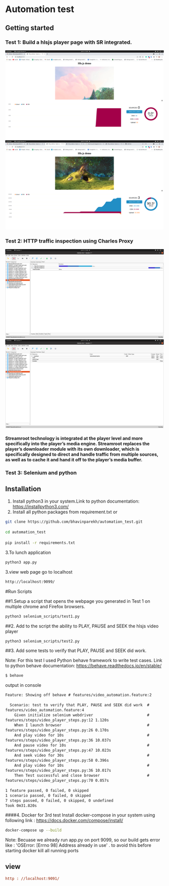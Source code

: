 # Automation test

## Getting started

### Test 1: Build a hlsjs player page with SR integrated.

![ScreenShot](screenshots/test1_hlsjs_player.png)
![ScreenShot](screenshots/test1_hls_player2.png)

### Test 2: HTTP traffic inspection using Charles Proxy

![ScreenShot](screenshots/test2_charles_proxy1.png)
![ScreenShot](screenshots/test2_charles-proxy2.png)

#### Streamroot technology is integrated at the player level and more specifically into the player’s media engine. Streamroot replaces the player’s downloader module with its own downloader, which is specifically designed to direct and handle traffic from multiple sources, as well as to cache it and hand it off to the player’s media buffer.

### Test 3: Selenium and python

## Installation

1. Install python3 in your system.Link to python documentation: https://installpython3.com/
2. Install all python packages from requirement.txt or

```bash
git clone https://github.com/bhavinparekh/automation_test.git

cd automation_test

pip install -r requirements.txt
```

3.To lunch application

```bash
python3 app.py
```

3.view web page go to localhost

```bash
http://localhost:9099/
```

#Run Scripts

##1.Setup a script that opens the webpage you generated in Test 1 on multiple chrome and Firefox browsers.

```bash
python3 selenium_scripts/test1.py 
```

##2. Add to the script the ability to PLAY, PAUSE and SEEK the hlsjs video player

```bash
python3 selenium_scripts/test2.py 
```
##3. Add some tests to verify that PLAY, PAUSE and SEEK did work.

Note: For this test I used Python behave framework to write test cases. Link to python behave documentation: https://behave.readthedocs.io/en/stable/
```bash
$ behave
```
output in console 
```
Feature: Showing off behave # features/video_automation.feature:2

  Scenario: test to verify that PLAY, PAUSE and SEEK did work  # features/video_automation.feature:4
    Given initialize selenium webdriver                        # features/steps/video_player_steps.py:12 1.120s
    When I launch browser                                      # features/steps/video_player_steps.py:26 0.170s
    And play video for 10s                                     # features/steps/video_player_steps.py:36 10.037s
    And pause video for 10s                                    # features/steps/video_player_steps.py:47 10.023s
    And seek video for 30s                                     # features/steps/video_player_steps.py:58 0.396s
    And play video for 10s                                     # features/steps/video_player_steps.py:36 10.017s
    Then Test successful and close browser                     # features/steps/video_player_steps.py:70 0.057s

1 feature passed, 0 failed, 0 skipped
1 scenario passed, 0 failed, 0 skipped
7 steps passed, 0 failed, 0 skipped, 0 undefined
Took 0m31.820s

```
####4. Docker for 3rd test
Install docker-compose in your system using following link : https://docs.docker.com/compose/install/
```bash
docker-compose up --build
```
Note: Becuase we already run app.py on port 9099, so our build gets error like
: 'OSError: [Errno 98] Address already in use' . to avoid this before starting docker kill all running ports 

## view


```ini
http : //localhost:9091/
```
